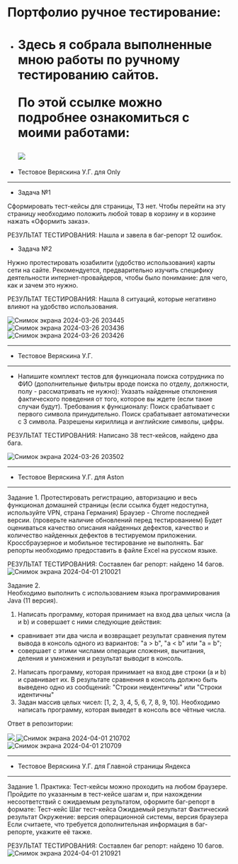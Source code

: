 # Портфолио ручное тестирование:
- <h1> Здесь я собрала выполненные мною работы по ручному тестированию сайтов. 
  
  По этой ссылке можно подробнее ознакомиться с моими работами: 
  <div id="badges" align="left">
  <a href="https://drive.google.com/drive/folders/12ssDo-F1c2uIxpacbZJPSlTzchXRGpoL?usp=drive_link">
    <img src="https://img.shields.io/badge/Google-Disk-green">
    </a>
</div>


- Тестовое Веряскина У.Г. для Only
- ---
- Задача №1
  
Сформировать тест-кейсы для страницы, ТЗ нет. Чтобы перейти на эту страницу необходимо   положить любой товар в корзину и в корзине нажать «Оформить заказ».

РЕЗУЛЬТАТ ТЕСТИРОВАНИЯ: Нашла и завела в баг-репорт 12 ошибок.

- Задача №2
  
Нужно протестировать юзабилити (удобство использования) карты сети на сайте. Рекомендуется, предварительно изучить специфику деятельности интернет-провайдеров, чтобы было понимание: для чего, как и зачем это нужно.

РЕЗУЛЬТАТ ТЕСТИРОВАНИЯ: Нашла 8 ситуаций, которые негативно влияют на удобство использования.

![Снимок экрана 2024-03-26 203445](https://github.com/UlyanaVer/Portfolio/assets/124707610/adf74470-f507-4806-9b4a-39c707ec74f2)
![Снимок экрана 2024-03-26 203436](https://github.com/UlyanaVer/Portfolio/assets/124707610/fa8630a5-b0ca-4448-81d7-823b6fcf481b)
![Снимок экрана 2024-03-26 203426](https://github.com/UlyanaVer/Portfolio/assets/124707610/02ddc812-0d5b-43a3-aa3a-f81d22ac2518)


---


- Тестовое Веряскина У.Г.


---
- Напишите комплект тестов для функционала поиска сотрудника по ФИО (дополнительные
фильтры вроде поиска по отделу, должности, полу - рассматривать не нужно): Указать найденные отклонения фактического поведения от того, которое вы ждете (если такие
случаи будут). Требования к функционалу: Поиск срабатывает с первого символа принудительно. Поиск срабатывает автоматически с 3 символа. Разрешены кириллица и английские символы, цифры.


РЕЗУЛЬТАТ ТЕСТИРОВАНИЯ: Написано 38 тест-кейсов, найдено два бага.


![Снимок экрана 2024-03-26 203502](https://github.com/UlyanaVer/Portfolio/assets/124707610/65be72bf-19f8-4655-8d11-0a488aecd927)


---


- Тестовое Веряскина У.Г. для Aston


---
Задание 1. 
Протестировать регистрацию, авторизацию и весь функционал домашней страницы
(если ссылка будет недоступна, используйте VPN, страна Германия)
Браузер - Chrome последней версии.
(проверьте наличие обновлений перед тестированием)
Будет оцениваться качество описания найденных дефектов, 
качество и количество найденных дефектов в тестируемом приложении.
Кроссбраузерное и мобильное тестирование не выполнять.
Баг репорты необходимо предоставить в файле Excel на русском языке.


РЕЗУЛЬТАТ ТЕСТИРОВАНИЯ: Составлен баг репорт: найдено 14 багов.
![Снимок экрана 2024-04-01 210021](https://github.com/UlyanaVer/Portfolio/assets/124707610/42b6090f-00a5-4d32-b89d-2b3277c37670)


Задание 2.  
Необходимо выполнить с использованием языка программирования Java (11 версия).
1. Написать программу, которая принимает на вход два целых числа (a и b) и совершает с ними следующие действия:
- сравнивает эти два числа и возвращает результат сравнения путем вывода в консоль одного из вариантов: "a > b", "a < b" или "a = b";
- совершает с этими числами операции сложения, вычитания, деления и умножения и результат выводит в консоль.
2. Написать программу, которая принимает на вход две строки (a и b) и сравнивает их. В результате сравнения в консоль должно быть выведено одно из сообщений: "Строки неидентичны" или "Строки идентичны"
3. Задан массив целых чисел: [1, 2, 3, 4, 5, 6, 7, 8, 9, 10]. Необходимо написать программу, которая выведет в консоль все чётные числа. 

Ответ в репозитории: <div id="badges" align="left">
  <a href="</div>https://github.com/UlyanaVer/VeryaskinaJavaTestAston">
    <img src="https://img.shields.io/badge/github-Blue">
    </a>
![Снимок экрана 2024-04-01 210702](https://github.com/UlyanaVer/Portfolio/assets/124707610/81b79300-61ee-4320-8067-6c08dc26c5da)
![Снимок экрана 2024-04-01 210709](https://github.com/UlyanaVer/Portfolio/assets/124707610/251eb0f0-3476-4083-a8b5-a36dc8fdb05c)

---


- Тестовое Веряскина У.Г. для Главной страницы Яндекса


---
Задание 1. Практика:
Тест-кейсы можно проходить на любом браузере. 
Пройдите по указанным в тест-кейсе шагам и, при нахождении несоответствий с ожидаемым результатом, оформите баг-репорт в формате:
Тест-кейс
Шаг тест-кейса
Ожидаемый результат
Фактический результат
Окружение: версия операционной системы, версия браузера
Если считаете, что требуется дополнительная информация в баг-репорте, укажите её также.


РЕЗУЛЬТАТ ТЕСТИРОВАНИЯ: Составлен баг репорт: найдено 10 багов.
![Снимок экрана 2024-04-01 210921](https://github.com/UlyanaVer/Portfolio/assets/124707610/365f301b-7254-44b8-b399-f0fd8a0dd3bb)

